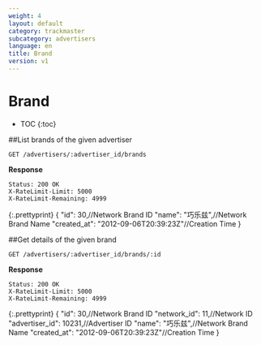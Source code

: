 ```yaml
---
weight: 4
layout: default
category: trackmaster
subcategory: advertisers
language: en
title: Brand
version: v1
---
```


# Brand #

* TOC
{:toc}

##List brands of the given advertiser

    GET /advertisers/:advertiser_id/brands

**Response**

    Status: 200 OK
    X-RateLimit-Limit: 5000
    X-RateLimit-Remaining: 4999


{:.prettyprint}
	{
        "id": 30,//Network Brand ID
        "name": "巧乐兹",//Network Brand Name
        "created_at": "2012-09-06T20:39:23Z"//Creation Time
	}



##Get details of the given brand
    
    GET /advertisers/:advertiser_id/brands/:id

**Response**

    Status: 200 OK
    X-RateLimit-Limit: 5000
    X-RateLimit-Remaining: 4999

{:.prettyprint}
    {
        "id": 30,//Network Brand ID
        "network_id": 11,//Network ID
        "advertiser_id": 10231,//Advertiser ID
        "name": "巧乐兹",//Network Brand Name
        "created_at": "2012-09-06T20:39:23Z"//Creation Time
    }